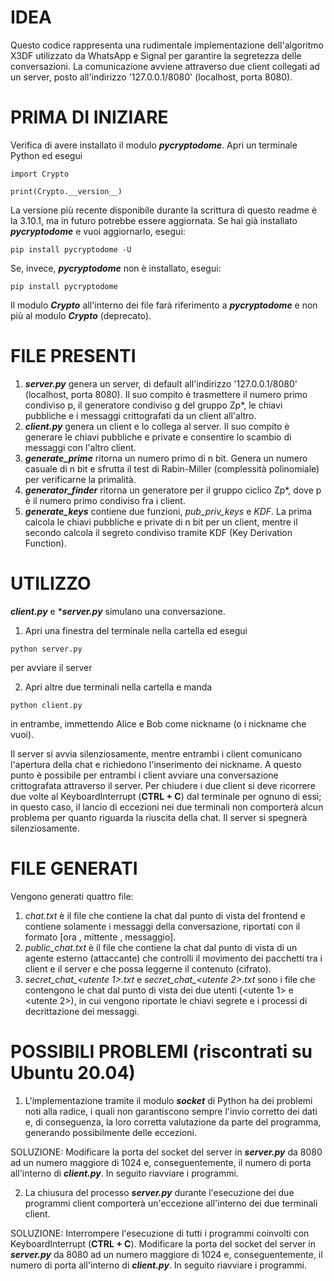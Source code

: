 
# IDEA

Questo codice rappresenta una rudimentale implementazione dell'algoritmo X3DF utilizzato da WhatsApp e Signal per garantire la segretezza delle conversazioni. La comunicazione avviene attraverso due client collegati ad un server, posto all'indirizzo '127.0.0.1/8080' (localhost, porta 8080). 

# PRIMA DI INIZIARE

Verifica di avere installato il modulo ***pycryptodome***. Apri un terminale Python ed esegui
```
import Crypto

print(Crypto.__version__)

```
La versione più recente disponibile durante la scrittura di questo readme è la 3.10.1, ma in futuro potrebbe essere aggiornata. Se hai già installato ***pycryptodome*** e vuoi aggiornarlo, esegui:
```
pip install pycryptodome -U

```

Se, invece, ***pycryptodome*** non è installato, esegui:
```
pip install pycryptodome

```
Il modulo ***Crypto*** all'interno dei file farà riferimento a ***pycryptodome*** e non più al modulo ***Crypto*** (deprecato).

# FILE PRESENTI

1) ***server.py*** genera un server, di default all'indirizzo '127.0.0.1/8080' (localhost, porta 8080). Il suo compito è trasmettere il numero primo condiviso p, il generatore condiviso g del gruppo Zp*, le chiavi pubbliche e i messaggi crittografati da un client all'altro.
2) ***client.py*** genera un client e lo collega al server. Il suo compito è generare le chiavi pubbliche e private e consentire lo scambio di messaggi con l'altro client.
3) ***generate_prime*** ritorna un numero primo di n bit. Genera un numero casuale di n bit e sfrutta il test di Rabin-Miller (complessità polinomiale) per verificarne la primalità.
5) ***generator_finder*** ritorna un generatore per il gruppo ciclico Zp*, dove p è il numero primo condiviso fra i client.
6) ***generate_keys*** contiene due funzioni, *pub_priv_keys* e *KDF*. La prima calcola le chiavi pubbliche e private di n bit per un client, mentre il secondo calcola il segreto condiviso tramite KDF (Key Derivation Function).

# UTILIZZO

***client.py*** e ****server.py*** simulano una conversazione.

1) Apri una finestra del terminale nella cartella ed esegui 
```
python server.py

```

per avviare il server

2) Apri altre due terminali nella cartella e manda
```
python client.py

```

in entrambe, immettendo Alice e Bob come nickname (o i nickname che vuoi).

Il server si avvia silenziosamente, mentre entrambi i client comunicano l'apertura della chat e richiedono l'inserimento dei nickname.
A questo punto è possibile per entrambi i client avviare una conversazione crittografata attraverso il server.
Per chiudere i due client si deve ricorrere due volte al KeyboardInterrupt (**CTRL + C**) dal terminale per ognuno di essi; in questo caso, il lancio di eccezioni nei due terminali non comporterà alcun problema per quanto riguarda la riuscita della chat.
Il server si spegnerà silenziosamente.

# FILE GENERATI

Vengono generati quattro file:

1) *chat.txt* è il file che contiene la chat dal punto di vista del frontend e contiene solamente i messaggi della conversazione, riportati con il formato [ora , mittente , messaggio].
2) *public_chat.txt* è il file che contiene la chat dal punto di vista di un agente esterno (attaccante) che controlli il movimento dei pacchetti tra i client e il server e che possa leggerne il contenuto (cifrato).
3) *secret_chat_<utente 1>.txt* e *secret_chat_<utente 2>.txt* sono i file che contengono le chat dal punto di vista dei due utenti (<utente 1> e <utente 2>), in cui vengono riportate le chiavi segrete e i processi di decrittazione dei messaggi. 

# POSSIBILI PROBLEMI (riscontrati su Ubuntu 20.04)

1) L'implementazione tramite il modulo ***socket*** di Python ha dei problemi noti alla radice, i quali non garantiscono sempre l'invio corretto dei dati e, di conseguenza, la loro corretta valutazione da parte del programma, generando possibilmente delle eccezioni.

SOLUZIONE: Modificare la porta del socket del server in ***server.py*** da 8080 ad un numero maggiore di 1024 e, conseguentemente, il numero di porta all'interno di ***client.py***. In seguito riavviare i programmi.

2) La chiusura del processo ***server.py*** durante l'esecuzione dei due programmi client comporterà un'eccezione all'interno dei due terminali client. 

SOLUZIONE: Interrompere l'esecuzione di tutti i programmi coinvolti con KeyboardInterrupt (**CTRL + C**). Modificare la porta del socket del server in ***server.py*** da 8080 ad un numero maggiore di 1024 e, conseguentemente, il numero di porta all'interno di ***client.py***. In seguito riavviare i programmi.



